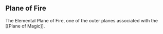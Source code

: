## Plane of Fire

The Elemental Plane of Fire, one of the outer planes associated with the [[Plane of Magic]].


